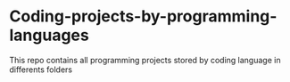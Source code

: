 # Coding-projects-by-programming-languages

This repo contains all programming projects stored by coding language in differents folders
